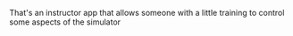That's an instructor app that allows someone with a little training to control some aspects of the simulator